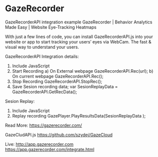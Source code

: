 # GazeRecorder 
GazeRecorderAPI integration example
GazeRecorder | Behavior Analytics Made Easy | Website Eye-Tracking Heatmaps



With just a few lines of code, you can install GazeRecorderAPI.js into your website or app to start tracking your users’ eyes via WebCam.
The fast & visual way to understand your users.



GazeRecorderAPI Integration details:
1. Include JavaScript <script src="https://app.gazerecorder.com/GazeRecorderAPI.js"></script>
2. Start Recording
  a) On External webpage  GazeRecorderAPI.Rec(url);
  b) On current webpage GazeRecorderAPI.Rec();
3. Stop Recording
GazeRecorderAPI.StopRec();
4.  Save Sesion recording data;
var SesionReplayData = GazeRecorderAPI.GetRecData();


Sesion Replay:
1. Include JavaScript <script src="https://app.gazerecorder.com/GazePlayer.js"></script>
2. Replay recording 
GazePlayer.PlayResultsData(SesionReplayData  );

Read More: https://gazerecorder.com/

GazeCludAPI.js
https://github.com/szydej/GazeCloud

Live: 
http://app.gazerecorder.com
https://app.gazerecorder.com/integrate.html

